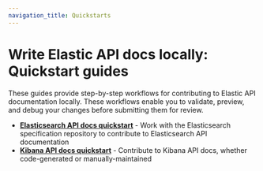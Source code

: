 ```yaml
---
navigation_title: Quickstarts
---
```


# Write Elastic API docs locally: Quickstart guides

These guides provide step-by-step workflows for contributing to Elastic API documentation locally. These workflows enable you to validate, preview, and debug your changes before submitting them for review.

- **[Elasticsearch API docs quickstart](elasticsearch-api-docs-quickstart.md)** - Work with the Elasticsearch specification repository to contribute to Elasticsearch API documentation
- **[Kibana API docs quickstart](kibana-api-docs-quickstart.md)** - Contribute to Kibana API docs, whether code-generated or manually-maintained